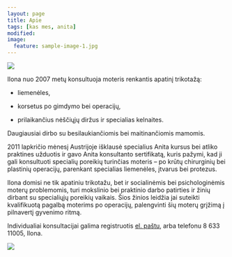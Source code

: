 ```yaml
---
layout: page
title: Apie
tags: [kas mes, anita]
modified: 
image:
  feature: sample-image-1.jpg
---
```


<img src="{{ site.url }}/images/ilona.jpg">

<p></p>
Ilona nuo 2007 metų konsultuoja moteris renkantis apatinį trikotažą:

  * liemenėles,

  * korsetus po gimdymo bei operacijų,

  * prilaikančius nėščiųjų diržus ir specialias kelnaites.

Daugiausiai dirbo su besilaukiančiomis bei maitinančiomis mamomis.

2011 lapkričio mėnesį Austrijoje išklausė specialius Anita kursus bei atliko praktines užduotis ir gavo Anita konsultanto sertifikatą, kuris pažymi, kad ji gali konsultuoti specialių poreikių turinčias moteris – po krūtų chirurginių bei plastinių operacijų, parenkant specialias liemenėles, įtvarus bei protezus.

Ilona domisi ne tik apatiniu trikotažu, bet ir socialinėmis bei psichologinėmis moterų problemomis, turi mokslinio bei praktinio darbo patirties ir žinių dirbant su specialiųjų poreikių vaikais. Šios žinios leidžia jai suteikti kvalifikuotą pagalbą moterims po operacijų, palengvinti šių moterų grįžimą į pilnavertį gyvenimo ritmą.

Individualiai konsultacijai galima registruotis [el. paštu](mailto:eitne@eitne.lt), arba telefonu 8 633 11005, Ilona.

<img src="{{ site.url }}/images/ilona-sertifikatas.png">

